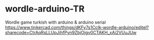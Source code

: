 # wordle-arduino-TR
Wordle game turkish with arduino &amp; arduino serial
https://www.tinkercad.com/things/dKFy7s1CcIk-wordle-arduino/editel?sharecode=CtrAqRsLLUpJihfPyn9ZbjOjgv0CTAKH_xAi2VUuJUw
